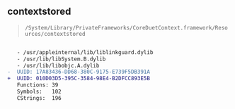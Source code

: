 ## contextstored

> `/System/Library/PrivateFrameworks/CoreDuetContext.framework/Resources/contextstored`

```diff

   - /usr/appleinternal/lib/liblinkguard.dylib
   - /usr/lib/libSystem.B.dylib
   - /usr/lib/libobjc.A.dylib
-  UUID: 17A83436-DD68-380C-9175-E739F5DB391A
+  UUID: 010D03D5-395C-3584-98E4-B2DFCC893E5B
   Functions: 39
   Symbols:   102
   CStrings:  196

```
